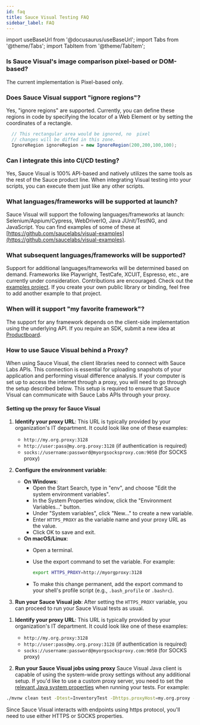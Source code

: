 ```yaml
---
id: faq
title: Sauce Visual Testing FAQ
sidebar_label: FAQ
---
```


import useBaseUrl from '@docusaurus/useBaseUrl';
import Tabs from '@theme/Tabs';
import TabItem from '@theme/TabItem';

### Is Sauce Visual's image comparison pixel-based or DOM-based?

The current implementation is Pixel-based only.

### Does Sauce Visual support "ignore regions"?

Yes, "ignore regions" are supported. Currently, you can define these regions in code by specifying the locator of a Web Element or by setting the coordinates of a rectangle.

```java
  // This rectangular area would be ignored, no  pixel
  // changes will be diffed in this zone.
  IgnoreRegion ignoreRegion = new IgnoreRegion(200,200,100,100);
```

### Can I integrate this into CI/CD testing?

Yes, Sauce Visual is 100% API-based and natively utilizes the same tools as the rest of the Sauce product line. When integrating Visual testing into your scripts, you can execute them just like any other scripts.

### What languages/frameworks will be supported at launch?

Sauce Visual will support the following languages/frameworks at launch: Selenium/Appium/Cypress, WebDriverIO, Java JUnit/TestNG, and JavaScript. You can find examples of some of these at [https://github.com/saucelabs/visual-examples](https://github.com/saucelabs/visual-examples).

### What subsequent languages/frameworks will be supported?

Support for additional languages/frameworks will be determined based on demand. Frameworks like Playwright, TestCafe, XCUIT, Espresso, etc., are currently under consideration. Contributions are encouraged. Check out the [examples project](https://github.com/saucelabs/visual-examples). If you create your own public library or binding, feel free to add another example to that project.

### When will it support "my favorite framework"?

The support for any framework depends on the client-side implementation using the underlying API. If you require an SDK, submit a new idea at [Productboard](https://portal.productboard.com/sauceprod/2-sauce-labs-portal/tabs/4-under-consideration/submit-idea).

### How to use Sauce Visual behind a Proxy?

When using Sauce Visual, the client libraries need to connect with Sauce Labs APIs. This connection is essential for uploading snapshots of your application and performing visual difference analysis. If your computer is set up to access the internet through a proxy, you will need to go through the setup described below. This setup is required to ensure that Sauce Visual can communicate with Sauce Labs APIs through your proxy.

#### Setting up the proxy for Sauce Visual

<Tabs>
<TabItem value="js" label="Javascript framework (WebdriverIO, Cypress, Storybook etc.)" default>

1. **Identify your proxy URL**: This URL is typically provided by your organization's IT department. It could look like one of these examples:

   - `http://my.org.proxy:3128`
   - `http://user:pass@my.org.proxy:3128` (if authentication is required)
   - `socks://username:password@myorgsocksproxy.com:9050` (for SOCKS proxy)

2. **Configure the environment variable**:

   - **On Windows**:
     - Open the Start Search, type in "env", and choose "Edit the system environment variables".
     - In the System Properties window, click the "Environment Variables..." button.
     - Under "System variables", click "New..." to create a new variable.
     - Enter `HTTPS_PROXY` as the variable name and your proxy URL as the value.
     - Click OK to save and exit.
   - **On macOS/Linux**:
     - Open a terminal.
     - Use the export command to set the variable. For example:

       ```bash
       export HTTPS_PROXY=http://myorgproxy:3128
       ```

     - To make this change permanent, add the export command to your shell's profile script (e.g., `.bash_profile` or `.bashrc`).

3. **Run your Sauce Visual job**: After setting the `HTTPS_PROXY` variable, you can proceed to run your Sauce Visual tests as usual.

</TabItem>
<TabItem value="java" label="Java framework (Selenium WebDriver)">

1. **Identify your proxy URL**: This URL is typically provided by your organization's IT department. It could look like one of these examples:

   - `http://my.org.proxy:3128`
   - `http://user:pass@my.org.proxy:3128` (if authentication is required)
   - `socks://username:password@myorgsocksproxy.com:9050` (for SOCKS proxy)

3. **Run your Sauce Visual jobs using proxy**
  Sauce Visual Java client is capable of using the system-wide proxy settings without any additional setup. If you'd like to use a custom proxy server,
  you need to set the [relevant Java system properties](https://docs.oracle.com/en/java/javase/11/docs/api/java.base/java/net/doc-files/net-properties.html) when running your tests. For example:

  ```bash
  ./mvnw clean test -Dtest=InventoryTest -Dhttps.proxyHost=my.org.proxy -Dhttps.proxyPort=3128
  ```

  Since Sauce Visual interacts with endpoints using https protocol, you'll need to use either HTTPS or SOCKS properties.

</TabItem>
</Tabs>